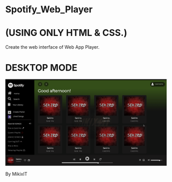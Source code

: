 # Spotify_Web_Player
# (USING ONLY HTML & CSS.)
Create the web interface of Web App Player.

# DESKTOP MODE
![](CHEESE.gif)

By MikixIT
